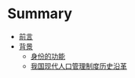 # Summary

* [前言](README.md)
* [背景](chapter1.md)
  * [身份的功能](chapter1/shen-fen-de-gong-neng.md)
  * [我国现代人口管理制度历史沿革](chapter1/12wo-guo-xian-dai-ren-kou-guan-li-zhi-du-li-shi-yan-ge.md)

